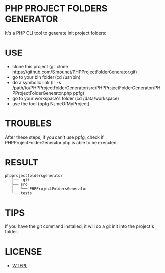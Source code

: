 PHP PROJECT FOLDERS GENERATOR
=============================
It's a PHP CLI tool to generate init project folders:

USE
===
- clone this project (git clone https://github.com/Simounet/PHPProjectFolderGenerator.git)
- go to your bin folder (cd /usr/bin)
- do a symbolic link (ln -s /path/to/PHPProjectFolderGenerator/src/PHPProjectFolderGenerator/PHPProjectFolderGenerator.php ppfg)
- go to your workspace's folder (cd /data/workspace)
- use the tool (ppfg NameOfMyProject)

TROUBLES
========
After these steps, if you can't use ppfg, check if PHPProjectFolderGenerator.php is able to be executed.

RESULT
======
    phpprojectfoldersgenerator
       ├── .git
       ├── src
       │   └── PHPProjectFoldersGenerator
       └── tests

TIPS
====
If you have the git command installed, it will do a git init into the project's folder.

LICENSE
=======
- [WTFPL](http://www.wtfpl.net/)

